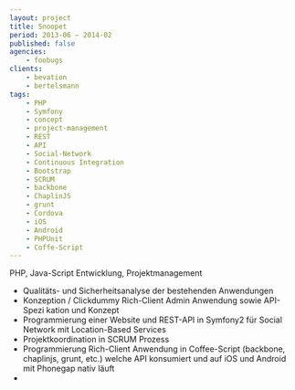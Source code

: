 ```yaml
---
layout: project
title: Snoopet
period: 2013-06 – 2014-02
published: false
agencies:
    - foobugs
clients:
    - bevation
    - bertelsmann
tags:
    - PHP
    - Symfony
    - concept
    - project-management
    - REST
    - API
    - Social-Network
    - Continuous Integration
    - Bootstrap
    - SCRUM
    - backbone
    - ChaplinJS
    - grunt
    - Cordova
    - iOS
    - Android
    - PHPUnit
    - Coffe-Script
---
```

PHP, Java-Script Entwicklung, Projektmanagement
- Qualitäts- und Sicherheitsanalyse der bestehenden Anwendungen
- Konzeption / Clickdummy Rich-Client Admin Anwendung sowie API-Spezi kation und Konzept
- Programmierung einer Website und REST-API in Symfony2 für Social Network mit Location-Based Services
- Projektkoordination in SCRUM Prozess
- Programmierung Rich-Client Anwendung in Coffee-Script (backbone, chaplinjs, grunt, etc.) welche API konsumiert und auf iOS und Android mit Phonegap nativ läuft
- 
<!--

https://www.deutsche-startups.de/2014/03/14/snoopet-schliesst-fuer-immer-seine-pforten/
http://issnruede.de/relaunch-von-snoopet-hundebesitzer-liebet-und-mehret-euch/
http://www.applenative.com/apps/detailseite/snoopet-hundefreunde-in-deiner-naehe
http://www.kissnapping.de/snoopet/
• Konzeption / Clickdummy Rich-Client Admin Anwendung
sowie API-Spezi kation und Konzept
• Programmierung einer Website und REST-API in Symfony2
für Social Network mit Location-Based Services
• Projektkoordination in SCRUM Prozess
• Programmierung Rich-Client Anwendung in Coffescript
(backbone, chaplinjs, grunt, etc.) welche API konsumiert und auf iOS und Android mit Phonegap nativ läuft

-->
